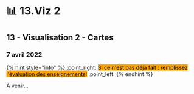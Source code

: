 # 📊 13.Viz 2

## 13 - Visualisation 2 - Cartes

### 7 avril 2022

{% hint style="info" %}
:point\_right:  <mark style="background-color:orange;">Si ce n'est pas déjà fait : remplissez l'</mark>[<mark style="background-color:orange;">évaluation des enseignements</mark>](http://evaluation.uqam.ca)<mark style="background-color:orange;">!</mark> :point\_left:&#x20;
{% endhint %}

À venir...
